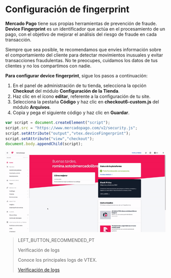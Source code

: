 # Configuración de fingerprint

**Mercado Pago** tiene sus propias herramientas de prevención de fraude. **Device Fingerprint** es un identificador que actúa en el procesamiento de un pago, con el objetivo de mejorar el análisis del riesgo de fraude en cada transacción.

Siempre que sea posible, te recomendamos que envíes información sobre el comportamiento del cliente para detectar movimientos inusuales y evitar transacciones fraudulentas. No te preocupes, cuidamos los datos de tus clientes y no los compartimos con nadie.

**Para configurar device fingerprint**, sigue los pasos a continuación:

1. En el panel de administración de tu tienda, selecciona la opción **Checkout** del módulo **Configuración de la Tienda**.
2. Haz clic en el ícono **editar**, referente a la configuración de tu site.
3. Selecciona la pestaña **Código** y haz clic en **checkout6-custom.js** del módulo **Arquivos**.
4. Copia y pega el siguiente código y haz clic en **Guardar**.

```javascript
var script = document.createElement("script");
script.src = "https://www.mercadopago.com/v2/security.js";
script.setAttribute("output","vtex.deviceFingerprint");
script.setAttribute("view","checkout");
document.body.appendChild(script);
```

![Configuración de fingerprint](/images/vtex/devicefingerprint-es.gif)

> LEFT_BUTTON_RECOMMENDED_PT
>
> Verificación de logs
>
> Conoce los principales logs de VTEX.
>
> [Verificación de logs](https://www.mercadopago[FAKER][URL][DOMAIN]/developers/pt/guides/plugins/unofficial/vtex/logs)